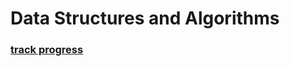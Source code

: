 # Data Structures and Algorithms

### [track progress](https://roadmap.sh/datastructures-and-algorithms)
